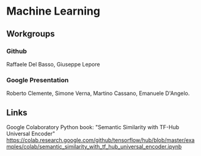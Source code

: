 # Machine Learning

## Workgroups

### Github
Raffaele Del Basso, Giuseppe Lepore

### Google Presentation
Roberto Clemente, Simone Verna, Martino Cassano, Emanuele D'Angelo.


## Links

Google Colaboratory Python book: "Semantic Similarity with TF-Hub Universal Encoder"
https://colab.research.google.com/github/tensorflow/hub/blob/master/examples/colab/semantic_similarity_with_tf_hub_universal_encoder.ipynb
